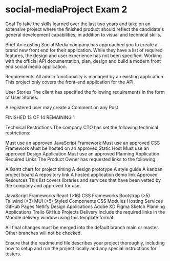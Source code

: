 # social-mediaProject Exam 2


Goal
To take the skills learned over the last two years and take on an extensive project where the finished product should reflect the candidate's general development capabilities, in addition to visual and technical skills.

Brief
An existing Social Media company has approached you to create a brand new front end for their application. While they have a list of required features, the design and user experience has not been specified. Working with the official API documentation, plan, design and build a modern front end social media application.

Requirements
All admin functionality is managed by an existing application. This project only covers the front-end application for the API.

User Stories
The client has specified the following requirements in the form of User Stories:

<!-- A user with a stud.noroff.no email may register * DONE
A registered user may login * DONE
A registered user may update their avatar and banner *DONE
A registered user may logout * DONE
A registered user may view a list of Posts * DONE
A registered user may view a list of Profiles * DONE
A registered user may view a single Post by id * DONE
A registered user may view a single Profile by name * DONE
A registered user may create a Post * DONE -->
<!-- A registered user may update a Post they own -->
<!-- A registered user may delete a Post they own -->
A registered user may create a Comment on any Post
<!-- A registered user may react to any Post with an emoji
A registered user may follow and unfollow another Profile -->

FINISHED 13 OF 14 
REMAINING 1


Technical Restrictions
The company CTO has set the following technical restrictions:

Must use an approved JavaScript Framework
Must use an approved CSS Framework
Must be hosted on an approved Static Host
Must use an approved Design Application
Must use an approved Planning Application
Required Links
The Product Owner has requested links to the following:

A Gantt chart for project timing
A design prototype
A style guide
A kanban project board
A repository link
A hosted application demo link
Approved Resources
This list covers libraries and services that have been vetted by the company and approved for use.

JavaScript Frameworks
React (>16)
CSS Frameworks
Bootstrap (>5)
Tailwind (>3)
MUI (>5)
Styled Components
CSS Modules
Hosting Services
GitHub Pages
Netlify
Design Applications
Adobe XD
Figma
Sketch
Planning Applications
Trello
GitHub Projects
Delivery
Include the required links in the Moodle delivery window using this template format.

All final changes must be merged into the default branch main or master. Other branches will not be checked.

Ensure that the readme.md file describes your project thoroughly, including how to setup and run the project locally and any special instructions for testers.
